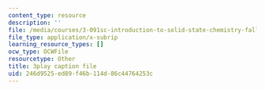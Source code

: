```yaml
---
content_type: resource
description: ''
file: /media/courses/3-091sc-introduction-to-solid-state-chemistry-fall-2010/246d9525ed89f46b114d86c44764253c_iRh3Kpgg0Uc.srt
file_type: application/x-subrip
learning_resource_types: []
ocw_type: OCWFile
resourcetype: Other
title: 3play caption file
uid: 246d9525-ed89-f46b-114d-86c44764253c
---
```

